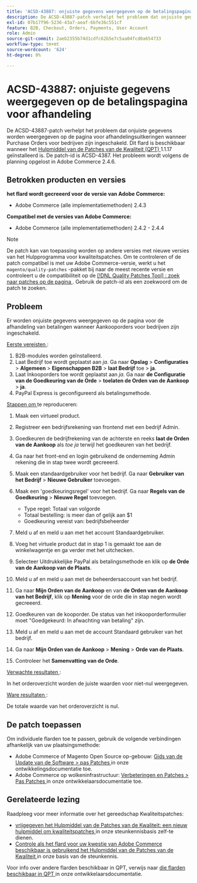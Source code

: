 ```yaml
---
title: 'ACSD-43887: onjuiste gegevens weergegeven op de betalingspagina voor afhandeling'
description: De ACSD-43887-patch verhelpt het probleem dat onjuiste gegevens worden weergegeven op de pagina voor afhandelingsuitkeringen wanneer Purchase Orders voor bedrijven zijn ingeschakeld. Deze patch is beschikbaar wanneer [Quality Patches Tool (QPT)] (/help/announcements/adobe-commerce-announcements/magento-quality-patches-released-new-tool-to-self-serve-quality-patches.md) 1.1.17 is geïnstalleerd. De patch-id is ACSD-4387. Het probleem wordt volgens de planning opgelost in Adobe Commerce 2.4.6.
exl-id: 07b17f96-5236-43a7-aeaf-6bfe36c551cf
feature: B2B, Checkout, Orders, Payments, User Account
role: Admin
source-git-commit: 2aeb2355b74d1cdfc62b5e7c5aa04fcd0a654733
workflow-type: tm+mt
source-wordcount: '624'
ht-degree: 0%

---
```


# ACSD-43887: onjuiste gegevens weergegeven op de betalingspagina voor afhandeling

De ACSD-43887-patch verhelpt het probleem dat onjuiste gegevens worden weergegeven op de pagina voor afhandelingsuitkeringen wanneer Purchase Orders voor bedrijven zijn ingeschakeld. Dit flard is beschikbaar wanneer het [ Hulpmiddel van de Patches van de Kwaliteit (QPT) ](/help/announcements/adobe-commerce-announcements/magento-quality-patches-released-new-tool-to-self-serve-quality-patches.md) 1.1.17 geïnstalleerd is. De patch-id is ACSD-4387. Het probleem wordt volgens de planning opgelost in Adobe Commerce 2.4.6.

## Betrokken producten en versies

**het flard wordt gecreeerd voor de versie van Adobe Commerce:**

* Adobe Commerce (alle implementatiemethoden) 2.4.3

**Compatibel met de versies van Adobe Commerce:**

* Adobe Commerce (alle implementatiemethoden) 2.4.2 - 2.4.4

>[!NOTE]
>
>De patch kan van toepassing worden op andere versies met nieuwe versies van het Hulpprogramma voor kwaliteitspatches. Om te controleren of de patch compatibel is met uw Adobe Commerce-versie, werkt u het `magento/quality-patches` -pakket bij naar de meest recente versie en controleert u de compatibiliteit op de [[!DNL Quality Patches Tool] : zoek naar patches op de pagina ](https://experienceleague.adobe.com/tools/commerce-quality-patches/index.html) . Gebruik de patch-id als een zoekwoord om de patch te zoeken.

## Probleem

Er worden onjuiste gegevens weergegeven op de pagina voor de afhandeling van betalingen wanneer Aankooporders voor bedrijven zijn ingeschakeld.

<u> Eerste vereisten </u>:

1. B2B-modules worden geïnstalleerd.
1. Laat Bedrijf toe wordt geplaatst aan _ja_. Ga naar **Opslag** > **Configuraties** > **Algemeen** > **Eigenschappen B2B** > **laat Bedrijf** toe > **ja**.
1. Laat Inkooporders toe wordt geplaatst aan _ja_. Ga naar **de Configuratie van de Goedkeuring van de Orde** > **toelaten de Orden van de Aankoop** > **ja**.
1. PayPal Express is geconfigureerd als betalingsmethode.

<u> Stappen om </u> te reproduceren:

1. Maak een virtueel product.
1. Registreer een bedrijfsrekening van frontend met een bedrijf Admin.
1. Goedkeuren de bedrijfrekening van de achterste en reeks **laat de Orden van de Aankoop** als _toe ja_ terwijl het goedkeuren van het bedrijf.
1. Ga naar het front-end en login gebruikend de onderneming Admin rekening die in stap twee wordt gecreeerd.
1. Maak een standaardgebruiker voor het bedrijf. Ga naar **Gebruiker van het Bedrijf** > **Nieuwe Gebruiker** toevoegen.
1. Maak een &#39;goedkeuringsregel&#39; voor het bedrijf. Ga naar **Regels van de Goedkeuring** > **Nieuwe Regel** toevoegen.

   * Type regel: Totaal van volgorde
   * Totaal bestelling: is meer dan of gelijk aan $1
   * Goedkeuring vereist van: bedrijfsbeheerder

1. Meld u af en meld u aan met het account Standaardgebruiker.
1. Voeg het virtuele product dat in stap 1 is gemaakt toe aan de winkelwagentje en ga verder met het uitchecken.
1. Selecteer Uitdrukkelijke PayPal als betalingsmethode en klik op **de Orde van de Aankoop van de Plaats**.
1. Meld u af en meld u aan met de beheerdersaccount van het bedrijf.
1. Ga naar **Mijn Orden van de Aankoop** en van **de Orden van de Aankoop van het Bedrijf**, klik op **Mening** voor de orde die in stap negen wordt gecreeerd.
1. Goedkeuren van de kooporder. De status van het inkooporderformulier moet &quot;Goedgekeurd: In afwachting van betaling&quot; zijn.
1. Meld u af en meld u aan met de account Standaard gebruiker van het bedrijf.
1. Ga naar **Mijn Orden van de Aankoop** > **Mening** > **Orde van de Plaats**.
1. Controleer het **Samenvatting van de Orde**.

<u> Verwachte resultaten </u>:

In het orderoverzicht worden de juiste waarden voor niet-nul weergegeven.

<u> Ware resultaten </u>:

De totale waarde van het orderoverzicht is nul.

## De patch toepassen

Om individuele flarden toe te passen, gebruik de volgende verbindingen afhankelijk van uw plaatsingsmethode:

* Adobe Commerce of Magento Open Source op-gebouw: [ Gids van de Update van de Software > pas Patches ](https://experienceleague.adobe.com/en/docs/commerce-operations/tools/quality-patches-tool/usage) in onze ontwikkelingsdocumentatie toe.
* Adobe Commerce op wolkeninfrastructuur: [ Verbeteringen en Patches > Pas Patches ](https://experienceleague.adobe.com/en/docs/commerce-cloud-service/user-guide/develop/upgrade/apply-patches) in onze ontwikkelaarsdocumentatie toe.

## Gerelateerde lezing

Raadpleeg voor meer informatie over het gereedschap Kwaliteitspatches:

* [ vrijgegeven het Hulpmiddel van de Patches van de Kwaliteit: een nieuw hulpmiddel om kwaliteitspatches ](/help/announcements/adobe-commerce-announcements/magento-quality-patches-released-new-tool-to-self-serve-quality-patches.md) in onze steunkennisbasis zelf-te dienen.
* [ Controle als het flard voor uw kwestie van Adobe Commerce beschikbaar is gebruikend het Hulpmiddel van de Patches van de Kwaliteit ](/help/support-tools/patches-available-in-qpt-tool/check-patch-for-magento-issue-with-magento-quality-patches.md) in onze basis van de steunkennis.

Voor info over andere flarden beschikbaar in QPT, verwijs naar [ die flarden beschikbaar in QPT ](https://experienceleague.adobe.com/tools/commerce-quality-patches/index.html) in onze ontwikkelaarsdocumentatie.
